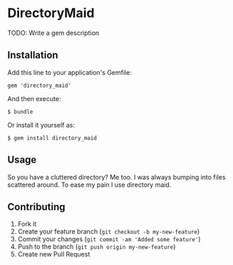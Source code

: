 # DirectoryMaid

TODO: Write a gem description

## Installation

Add this line to your application's Gemfile:

    gem 'directory_maid'

And then execute:

    $ bundle

Or install it yourself as:

    $ gem install directory_maid

## Usage

 So you have a cluttered directory?  Me too.  I was always bumping into files scattered around.
 To ease my pain I use directory maid.
  

## Contributing

1. Fork it
2. Create your feature branch (`git checkout -b my-new-feature`)
3. Commit your changes (`git commit -am 'Added some feature'`)
4. Push to the branch (`git push origin my-new-feature`)
5. Create new Pull Request
